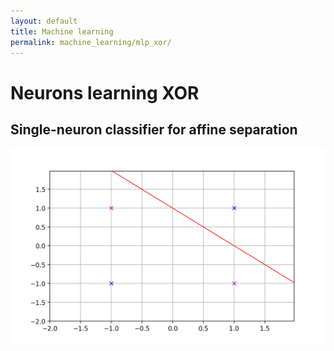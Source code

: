 ```yaml
---
layout: default
title: Machine learning
permalink: machine_learning/mlp_xor/
---
```


# Neurons learning XOR

## Single-neuron classifier for affine separation

![Screenshot](Figures_XOR/SNC_affine_XOR.png)
